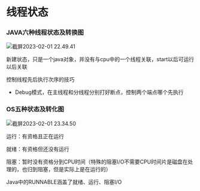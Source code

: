# 线程状态



### JAVA六种线程状态及转换图

![截屏2023-02-01 22.49.41](https://xingqiu-tuchuang-1256524210.cos.ap-shanghai.myqcloud.com/3978/%E6%88%AA%E5%B1%8F2023-02-01%2022.49.41.png)



新建状态，只是一个java对象，并没有与cpu中的一个线程关联，start以后可运行以后关联





控制线程先后执行次序的技巧

- Debug模式，在主线程和分线程分别打好断点，控制两个端点哪个先执行





### OS五种状态及转化图



![截屏2023-02-01 23.34.50](https://xingqiu-tuchuang-1256524210.cos.ap-shanghai.myqcloud.com/3978/%E6%88%AA%E5%B1%8F2023-02-01%2023.34.50.png)





运行：有资格且正在运行

就绪：有资格但还没有运行

阻塞：暂时没有资格分到CPU时间（特殊的阻塞I/O不需要CPU时间片是磁盘在处理的，也归到阻塞，但是实际上是在运行的）

Java中的RUNNABLE涵盖了就绪、运行、阻塞I/O